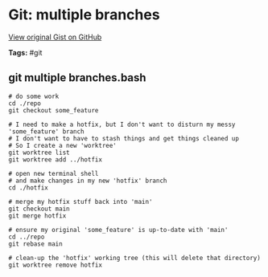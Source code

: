 # Git: multiple branches 

[View original Gist on GitHub](https://gist.github.com/Integralist/baa244ccb85f1e67044136f6e2f71001)

**Tags:** #git

## git multiple branches.bash

```shell
# do some work
cd ./repo
git checkout some_feature

# I need to make a hotfix, but I don't want to disturn my messy 'some_feature' branch
# I don't want to have to stash things and get things cleaned up
# So I create a new 'worktree'
git worktree list
git worktree add ../hotfix

# open new terminal shell
# and make changes in my new 'hotfix' branch
cd ./hotfix

# merge my hotfix stuff back into 'main'
git checkout main
git merge hotfix

# ensure my original 'some_feature' is up-to-date with 'main'
cd ../repo
git rebase main

# clean-up the 'hotfix' working tree (this will delete that directory)
git worktree remove hotfix
```

